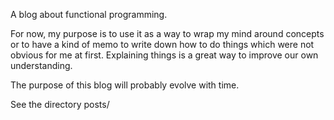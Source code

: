 A blog about functional programming.

For now, my purpose is to use it as a way to wrap my mind around concepts or to have a kind of memo to write down how to
do things which were not obvious for me at first. Explaining things is a great way to improve our own understanding.

The purpose of this blog will probably evolve with time.

See the directory posts/
